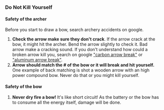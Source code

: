 ### Do Not Kill Yourself



#### Safety of the archer

Before you start to draw a bow, search archery accidents on google.

1. **Check the arrow make sure they don't crack**. If the arrow crack at the bow, it might hit the archer. Bend the arrow slightly to check it. Bad arrow make a cracking sound. If you don't understand how could a broken arrow kill you, search on google ["carbon arrow break"](https://www.google.com/search?q=carbon+arrow+break&espv=210&es_sm=119&tbm=isch&tbo=u&source=univ&sa=X&ei=nkE8U_KwJZO4yAHF54CgDw&ved=0CCoQsAQ&biw=1276&bih=706#facrc=_&imgrc=8UOhBXTKF4QyCM%253A%3BgKHCWu3zRRjrEM%3Bhttp%253A%252F%252Fwww.outdoorlife.com%252Ffiles%252Fimagecache%252Fphoto-single-upscale%252Fphoto%252F30010%252Fimagejpeg954.jpg%3Bhttp%253A%252F%252Fwww.outdoorlife.com%252Fblogs%252Fbig-buck-zone%252F2010%252F04%252Fspring-fever-advisory%3B640%3B480) or ["aluminum arrow break"](https://www.google.com/search?q=carbon+arrow+break&espv=210&es_sm=119&tbm=isch&tbo=u&source=univ&sa=X&ei=nkE8U_KwJZO4yAHF54CgDw&ved=0CCoQsAQ&biw=1276&bih=706#q=aluminum+arrow+break&tbm=isch&imgdii=_).
2. **Arrow should match the # of the bow or it will break and hit yourself.** One example of back matching is shot a wooden arrow with an high power compound bow. Never do that or you might kill yourself.



#### Safety of the bow

1. **Never dry fire a bow!** It's like short circuit! As the battery or the bow has to consume all the energy itself, damage will be done.
